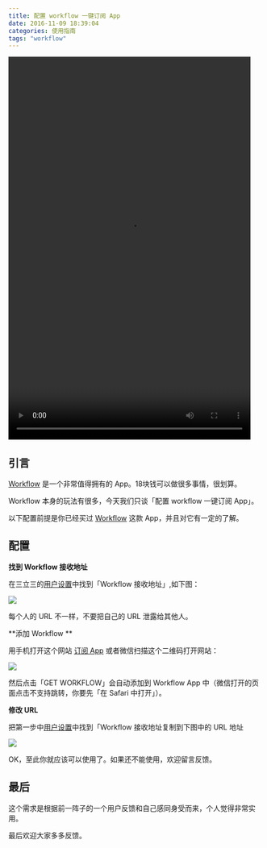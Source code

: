 ```yaml
---
title: 配置 workflow 一键订阅 App
date: 2016-11-09 18:39:04
categories: 使用指南
tags: "workflow"
---
```

<video width="480" height="760" controls>
<source src="http://77g3k8.com1.z0.glb.clouddn.com/workflow.mov">
</video>

## 引言

[Workflow](https://3li3.com/app/view?id=23599) 是一个非常值得拥有的 App。18块钱可以做很多事情，很划算。

Workflow 本身的玩法有很多，今天我们只谈「配置 workflow 一键订阅 App」。

以下配置前提是你已经买过 [Workflow](https://3li3.com/app/view?id=23599) 这款 App，并且对它有一定的了解。

## 配置

<!-- more -->

**找到 Workflow 接收地址**

在三立三的[用户设置](https://3li3.com/user/profile)中找到「Workflow 接收地址」,如下图：

![](https://ws4.sinaimg.cn/large/4cc5f9b3gw1f9xog7hvvaj20di0hvjso.jpg)

每个人的 URL 不一样，不要把自己的 URL 泄露给其他人。

**添加 Workflow **

用手机打开这个网站 [订阅 App](https://workflow.is/workflows/7c377796cb1c433a90e9d91109e1a46c) 或者微信扫描这个二维码打开网站：

![](https://ws2.sinaimg.cn/large/4cc5f9b3gw1f9xos4ntzvj204f049q31.jpg)

然后点击「GET WORKFLOW」会自动添加到 Workflow App 中（微信打开的页面点击不支持跳转，你要先「在 Safari 中打开」）。

**修改 URL**

把第一步中[用户设置](https://3li3.com/user/profile)中找到「Workflow 接收地址复制到下图中的 URL 地址

![](https://ws4.sinaimg.cn/large/4cc5f9b3gw1f9xoxqq576j20dw0l4wgg.jpg)

OK，至此你就应该可以使用了。如果还不能使用，欢迎留言反馈。


## 最后

这个需求是根据前一阵子的一个用户反馈和自己感同身受而来，个人觉得非常实用。

最后欢迎大家多多反馈。

